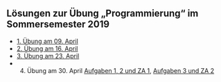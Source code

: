 ## Lösungen zur Übung „Programmierung“ im Sommersemester 2019

* [1. Übung am 09. April](tut01.hs)
* [2. Übung am 16. April](tut02.hs)
* [3. Übung am 23. April](tut03.hs)
* 4. Übung am 30. April [Aufgaben 1, 2 und ZA 1](tut04.hs), [Aufgaben 3 und ZA 2](tut04.md)
